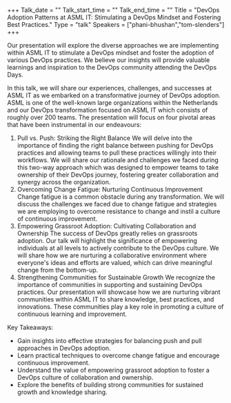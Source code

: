 +++
Talk_date = ""
Talk_start_time = ""
Talk_end_time = ""
Title = "DevOps Adoption Patterns at ASML IT: Stimulating a DevOps Mindset and Fostering Best Practices."
Type = "talk"
Speakers = ["phani-bhushan","tom-slenders"]
+++

Our presentation will explore the diverse approaches we are implementing within ASML IT to stimulate a DevOps mindset and foster the adoption of various DevOps practices. We believe our insights will provide valuable learnings and inspiration to the DevOps community attending the DevOps Days.

In this talk, we will share our experiences, challenges, and successes at ASML IT as we embarked on a transformative journey of DevOps adoption. ASML is one of the well-known large organizations within the Netherlands and our DevOps transformation focused on ASML IT which consists of roughly over 200 teams. The presentation will focus on four pivotal areas that have been instrumental in our endeavours:
1. Pull vs. Push: Striking the Right Balance
We will delve into the importance of finding the right balance between pushing for DevOps practices and allowing teams to pull these practices willingly into their workflows. We will share our rationale and challenges we faced during this two-way approach which was designed to empower teams to take ownership of their DevOps journey, fostering greater collaboration and synergy across the organization.
2. Overcoming Change Fatigue: Nurturing Continuous Improvement
Change fatigue is a common obstacle during any transformation. We will discuss the challenges we faced due to change fatigue and strategies we are employing to overcome resistance to change and instil a culture of continuous improvement. 
3. Empowering Grassroot Adoption: Cultivating Collaboration and Ownership
The success of DevOps greatly relies on grassroots adoption. Our talk will highlight the significance of empowering individuals at all levels to actively contribute to the DevOps culture. We will share how we are nurturing a collaborative environment where everyone's ideas and efforts are valued, which can drive meaningful change from the bottom-up.
4. Strengthening Communities for Sustainable Growth
We recognize the importance of communities in supporting and sustaining DevOps practices. Our presentation will showcase how we are nurturing vibrant communities within ASML IT to share knowledge, best practices, and innovations. These communities play a key role in promoting a culture of continuous learning and improvement.

Key Takeaways:
* Gain insights into effective strategies for balancing push and pull approaches in DevOps adoption.
* Learn practical techniques to overcome change fatigue and encourage continuous improvement.
* Understand the value of empowering grassroot adoption to foster a DevOps culture of collaboration and ownership.
* Explore the benefits of building strong communities for sustained growth and knowledge sharing.
